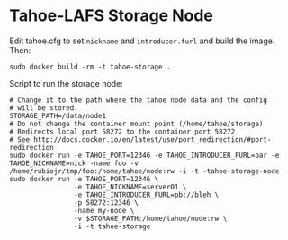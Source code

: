 # Tahoe-LAFS Storage Node

Edit tahoe.cfg to set `nickname` and `introducer.furl` and build the image. Then:

    sudo docker build -rm -t tahoe-storage .
    
Script to run the storage node:

    # Change it to the path where the tahoe node data and the config
    # will be stored.
    STORAGE_PATH=/data/node1
    # Do not change the container mount point (/home/tahoe/storage)
    # Redirects local port 58272 to the container port 58272
    # See http://docs.docker.io/en/latest/use/port_redirection/#port-redirection
    sudo docker run -e TAHOE_PORT=12346 -e TAHOE_INTRODUCER_FURL=bar -e TAHOE_NICKNAME=nick -name foo -v /home/rubiojr/tmp/foo:/home/tahoe/node:rw -i -t -tahoe-storage-node
    sudo docker run -e TAHOE_PORT=12346 \
                    -e TAHOE_NICKNAME=server01 \
                    -e TAHOE_INTRODUCER_FURL=pb://bleh \
                    -p 58272:12346 \
                    -name my-node \
                    -v $STORAGE_PATH:/home/tahoe/node:rw \
                    -i -t tahoe-storage
